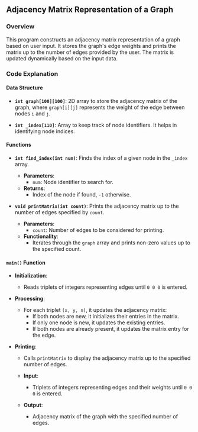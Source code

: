## Adjacency Matrix Representation of a Graph

### Overview

This program constructs an adjacency matrix representation of a graph based on user input. It stores the graph's edge weights and prints the matrix up to the number of edges provided by the user. The matrix is updated dynamically based on the input data.

### Code Explanation

#### Data Structure

- **`int graph[100][100]`**: 2D array to store the adjacency matrix of the graph, where `graph[i][j]` represents the weight of the edge between nodes `i` and `j`.

- **`int _index[110]`**: Array to keep track of node identifiers. It helps in identifying node indices.

#### Functions

- **`int find_index(int num)`**: Finds the index of a given node in the `_index` array.
  - **Parameters**:
    - `num`: Node identifier to search for.
  - **Returns**:
    - Index of the node if found, `-1` otherwise.

- **`void printMatrix(int count)`**: Prints the adjacency matrix up to the number of edges specified by `count`.
  - **Parameters**:
    - `count`: Number of edges to be considered for printing.
  - **Functionality**:
    - Iterates through the `graph` array and prints non-zero values up to the specified count.

#### `main()` Function

- **Initialization**:
  - Reads triplets of integers representing edges until `0 0 0` is entered.

- **Processing**:
  - For each triplet `(x, y, n)`, it updates the adjacency matrix:
    - If both nodes are new, it initializes their entries in the matrix.
    - If only one node is new, it updates the existing entries.
    - If both nodes are already present, it updates the matrix entry for the edge.

- **Printing**:
  - Calls `printMatrix` to display the adjacency matrix up to the specified number of edges.

  - **Input**:
    - Triplets of integers representing edges and their weights until `0 0 0` is entered.

  - **Output**:
    - Adjacency matrix of the graph with the specified number of edges.
